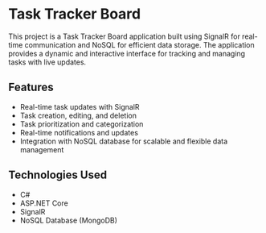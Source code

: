 # Task Tracker Board
This project is a Task Tracker Board application built using SignalR for real-time communication and NoSQL for efficient data storage. The application provides a dynamic and interactive interface for tracking and managing tasks with live updates.

## Features
- Real-time task updates with SignalR
- Task creation, editing, and deletion
- Task prioritization and categorization
- Real-time notifications and updates
- Integration with NoSQL database for scalable and flexible data management

## Technologies Used
- C#
- ASP.NET Core
- SignalR
- NoSQL Database (MongoDB)
